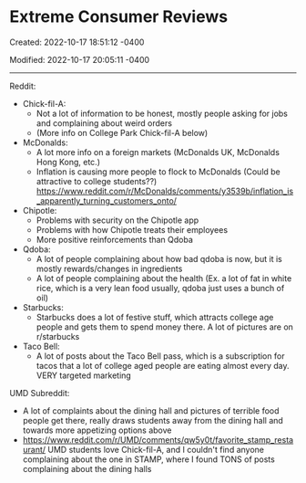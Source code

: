# Extreme Consumer Reviews

Created: 2022-10-17 18:51:12 -0400

Modified: 2022-10-17 20:05:11 -0400

---

Reddit:

-   Chick-fil-A:
    -   Not a lot of information to be honest, mostly people asking for jobs and complaining about weird orders
    -   (More info on College Park Chick-fil-A below)
-   McDonalds:
    -   A lot more info on a foreign markets (McDonalds UK, McDonalds Hong Kong, etc.)
    -   Inflation is causing more people to flock to McDonalds (Could be attractive to college students??) <https://www.reddit.com/r/McDonalds/comments/y3539b/inflation_is_apparently_turning_customers_onto/>
-   Chipotle:
    -   Problems with security on the Chipotle app
    -   Problems with how Chipotle treats their employees
    -   More positive reinforcements than Qdoba
-   Qdoba:
    -   A lot of people complaining about how bad qdoba is now, but it is mostly rewards/changes in ingredients
    -   A lot of people complaining about the health (Ex. a lot of fat in white rice, which is a very lean food usually, qdoba just uses a bunch of oil)
-   Starbucks:
    -   Starbucks does a lot of festive stuff, which attracts college age people and gets them to spend money there. A lot of pictures are on r/starbucks
-   Taco Bell:
    -   A lot of posts about the Taco Bell pass, which is a subscription for tacos that a lot of college aged people are eating almost every day. VERY targeted marketing



UMD Subreddit:

-   A lot of complaints about the dining hall and pictures of terrible food people get there, really draws students away from the dining hall and towards more appetizing options above
-   <https://www.reddit.com/r/UMD/comments/qw5y0t/favorite_stamp_restaurant/> UMD students love Chick-fil-A, and I couldn't find anyone complaining about the one in STAMP, where I found TONS of posts complaining about the dining halls
